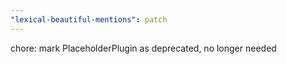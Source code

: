 ```yaml
---
"lexical-beautiful-mentions": patch
---
```


chore: mark PlaceholderPlugin as deprecated, no longer needed

